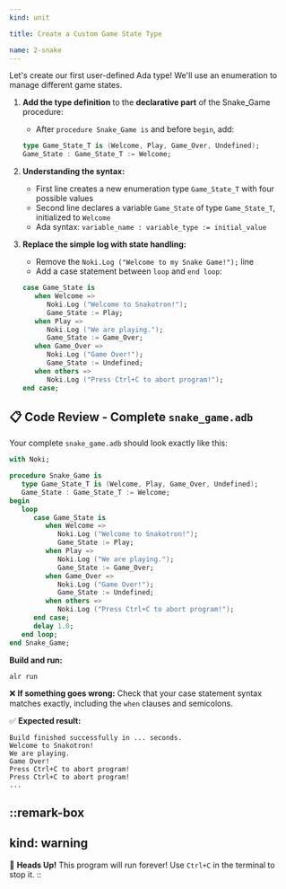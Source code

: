 ```yaml
---
kind: unit

title: Create a Custom Game State Type

name: 2-snake
---
```


Let's create our first user-defined Ada type! We'll use an enumeration to manage different game states.

1. **Add the type definition** to the **declarative part** of the Snake_Game procedure:
   - After `procedure Snake_Game is` and before `begin`, add:
   ```ada
   type Game_State_T is (Welcome, Play, Game_Over, Undefined);
   Game_State : Game_State_T := Welcome;
   ```

2. **Understanding the syntax:**
   - First line creates a new enumeration type `Game_State_T` with four possible values
   - Second line declares a variable `Game_State` of type `Game_State_T`, initialized to `Welcome`
   - Ada syntax: `variable_name : variable_type := initial_value`

3. **Replace the simple log with state handling:**
   - Remove the `Noki.Log ("Welcome to my Snake Game!");` line
   - Add a case statement between `loop` and `end loop`:
   ```ada
   case Game_State is
      when Welcome =>
         Noki.Log ("Welcome to Snakotron!");
         Game_State := Play;
      when Play =>
         Noki.Log ("We are playing.");
         Game_State := Game_Over;
      when Game_Over =>
         Noki.Log ("Game Over!");
         Game_State := Undefined;
      when others =>
         Noki.Log ("Press Ctrl+C to abort program!");
   end case;
   ```

## 📋 **Code Review - Complete `snake_game.adb`**

Your complete `snake_game.adb` should look exactly like this:

```ada
with Noki;

procedure Snake_Game is
   type Game_State_T is (Welcome, Play, Game_Over, Undefined);
   Game_State : Game_State_T := Welcome;
begin
   loop
      case Game_State is
         when Welcome =>
            Noki.Log ("Welcome to Snakotron!");
            Game_State := Play;
         when Play =>
            Noki.Log ("We are playing.");
            Game_State := Game_Over;
         when Game_Over =>
            Noki.Log ("Game Over!");
            Game_State := Undefined;
         when others =>
            Noki.Log ("Press Ctrl+C to abort program!");
      end case;
      delay 1.0;
   end loop;
end Snake_Game;
```

**Build and run:**
```bash
alr run
```

❌ **If something goes wrong:** Check that your case statement syntax matches exactly, including the `when` clauses and semicolons.

✅ **Expected result:** 
```
Build finished successfully in ... seconds.
Welcome to Snakotron!
We are playing.
Game Over!
Press Ctrl+C to abort program!
Press Ctrl+C to abort program!
...
```

::remark-box
---
kind: warning
---
🤯 **Heads Up!** This program will run forever! Use `Ctrl+C` in the terminal to stop it.
::
